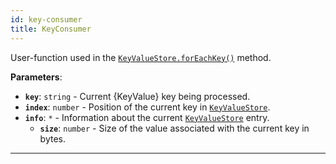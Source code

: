 ```yaml
---
id: key-consumer
title: KeyConsumer
---
```


<a name="keyconsumer"></a>

User-function used in the [`KeyValueStore.forEachKey()`](../api/key-value-store#foreachkey) method.

**Parameters**:

-   **`key`**: `string` - Current {KeyValue} key being processed.
-   **`index`**: `number` - Position of the current key in [`KeyValueStore`](../api/key-value-store).
-   **`info`**: `*` - Information about the current [`KeyValueStore`](../api/key-value-store) entry.
    -   **`size`**: `number` - Size of the value associated with the current key in bytes.

---
